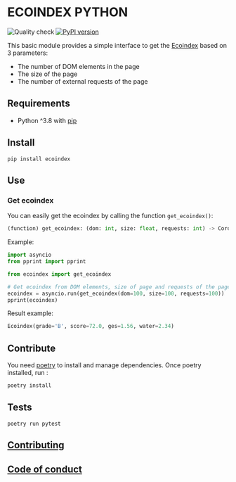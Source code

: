 # ECOINDEX PYTHON

![Quality check](https://github.com/cnumr/ecoindex_python/workflows/Quality%20checks/badge.svg)
[![PyPI version](https://badge.fury.io/py/ecoindex.svg)](https://badge.fury.io/py/ecoindex)

This basic module provides a simple interface to get the [Ecoindex](http://www.ecoindex.fr) based on 3 parameters:

- The number of DOM elements in the page
- The size of the page
- The number of external requests of the page

## Requirements

- Python ^3.8 with [pip](https://pip.pypa.io/en/stable/installation/)

## Install

```shell
pip install ecoindex
```

## Use

### Get ecoindex

You can easily get the ecoindex by calling the function `get_ecoindex()`:

```python
(function) get_ecoindex: (dom: int, size: float, requests: int) -> Coroutine[Any, Any, Ecoindex]
```

Example:

```python
import asyncio
from pprint import pprint

from ecoindex import get_ecoindex

# Get ecoindex from DOM elements, size of page and requests of the page
ecoindex = asyncio.run(get_ecoindex(dom=100, size=100, requests=100))
pprint(ecoindex)
```

Result example:

```python
Ecoindex(grade='B', score=72.0, ges=1.56, water=2.34)
```

## Contribute

You need [poetry](https://python-poetry.org/) to install and manage dependencies. Once poetry installed, run :

```bash
poetry install
```

## Tests

```shell
poetry run pytest
```

## [Contributing](CONTRIBUTING.md)

## [Code of conduct](CODE_OF_CONDUCT.md)
